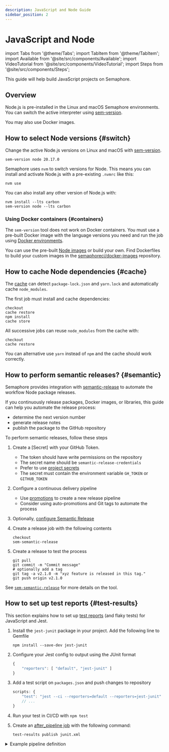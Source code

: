```yaml
---
description: JavaScript and Node Guide
sidebar_position: 2
---
```


# JavaScript and Node

import Tabs from '@theme/Tabs';
import TabItem from '@theme/TabItem';
import Available from '@site/src/components/Available';
import VideoTutorial from '@site/src/components/VideoTutorial';
import Steps from '@site/src/components/Steps';

This guide will help build JavaScript projects on Semaphore.

## Overview

Node.js is pre-installed in the Linux and macOS Semaphore environments. You can switch the active interpreter using [sem-version](../../reference/toolbox#sem-version).

You may also use Docker images.


## How to select Node versions {#switch}

Change the active Node.js versions on Linux and macOS with [sem-version](../../reference/toolbox#sem-version).

```shell
sem-version node 20.17.0
```

Semaphore uses `nvm` to switch versions for Node. This means you can install and activate Node.js with a pre-existing `.nvmrc` like this:

```shell
nvm use
```

You can also install any other version of Node.js with:

```shell
nvm install --lts carbon
sem-version node --lts carbon
```

### Using Docker containers {#containers}

The `sem-version` tool does not work on Docker containers. You must use a pre-built Docker image with the language versions you need and run the job using [Docker environments](../../using-semaphore/pipelines#docker-environments).

You can use the pre-built [Node images](../../using-semaphore/optimization/container-registry#node) or build your own. Find Dockerfiles to build your custom images in the [semaphoreci/docker-images](https://github.com/semaphoreci/docker-images) repository.


## How to cache Node dependencies {#cache}

The [cache](../../reference/toolbox#cache) can detect `package-lock.json` and `yarn.lock` and automatically cache `node_modules`.

The first job must install and cache dependencies:

```shell
checkout
cache restore
npm install
cache store
```

All successive jobs can reuse `node_modules` from the cache with:

```shell
checkout
cache restore
```

You can alternative use `yarn` instead of `npm` and the cache should work correctly.

## How to perform semantic releases? {#semantic}

Semaphore provides integration with [semantic-release](https://github.com/semantic-release/semantic-release) to automate the workflow Node package releases.

If you continuously release packages, Docker images, or libraries, this guide can help you automate the release process:

- determine the next version number
- generate release notes
- publish the package to the GitHub repository

To perform semantic releases, follow these steps

<Steps>

1. Create a [Secret] with your GitHub Token. 

    - The token should have write permissions on the repository
    - The secret name should be `semantic-release-credentials`
    - Prefer to use [project secrets](../secrets#create-project-secrets)
    - The secret must contain the environment variable `GH_TOKEN` or `GITHUB_TOKEN`
2. Configure a continuous delivery pipeline

    - Use [promotions](../promotions) to create a new release pipeline
    - Consider using auto-promotions and Git tags to automate the process

3. Optionally, [configure Semantic Release](https://github.com/semantic-release/semantic-release/blob/master/docs/usage/configuration.md#configuration)
  
4. Create a release job with the following contents

    ```shell
    checkout
    sem-semantic-release
    ```

5. Create a release to test the process

    ```shell
    git pull
    git commit -m "Commit message"
    # optionally add a tag
    git tag -a v2.1.0 -m "xyz feature is released in this tag."
    git push origin v2.1.0
    ```

</Steps>

See [`sem-semantic-release`](../../reference/toolbox#sem-semantic-release) for more details on the tool.

## How to set up test reports {#test-results}

This section explains how to set up [test reports](../../using-semaphore/tests/test-reports) (and flaky tests) for JavaScript and Jest.

<Steps>

1. Install the `jest-junit` package in your project. Add the following line to Gemfile

    ```shell
    npm install --save-dev jest-junit
    ```

2. Configure your Jest config to output using the JUnit format

    ```js title="jest.config.js"
    {
        "reporters": [ "default", "jest-junit" ]
    }
    ```

3. Add a test script on `packages.json` and push changes to repository

    ```js
    scripts: {
        "test": "jest --ci --reporters=default --reporters=jest-junit"
        // ...
    }
    ```

4. Run your test in CI/CD with `npm test`
5. Create an [after_pipeline job](../../using-semaphore/pipelines#after-pipeline-job) with the following command:

    ```shell
    test-results publish junit.xml
    ```
</Steps>

<details>
<summary>Example pipeline definition</summary>
<div>

```yaml title="Using test reports on Node"
- name: Tests
  task:
    prologue:
      commands:
        - checkout
        - cache restore
        - npm install
        - cache store

    job:
      name: "Tests"
      commands:
        - checkout
        - cache restore
        - npm test

    epilogue:
      always:
        commands:
          - test-results publish junit.xml
```

</div>
</details>
